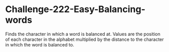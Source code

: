# Challenge-222-Easy-Balancing-words
Finds the character in which a word is balanced at. Values are the position of each character in the alphabet multiplied by the distance to the character in which the word is balanced to.
